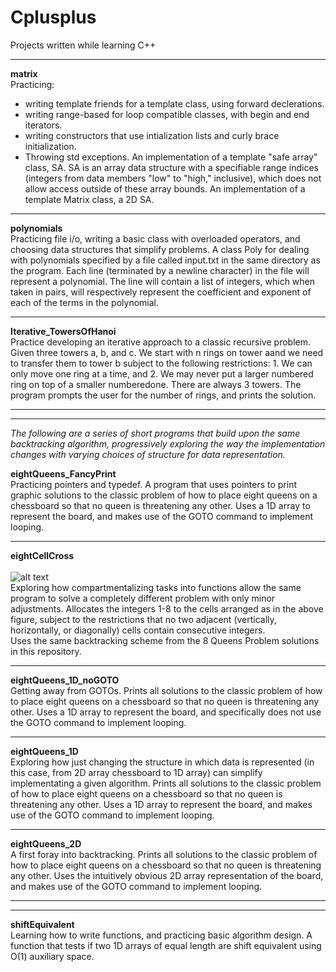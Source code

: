 # Cplusplus
Projects written while learning C++
<hr>

<b>matrix</b><br>
Practicing: 
  - writing template friends for a template class, using forward declerations.
  - writing range-based for loop compatible classes, with begin and end iterators.
  - writing constructors that use intialization lists and curly brace initialization.
  - Throwing std exceptions.
An implementation of a template "safe array" class, SA. SA is an array data structure with a specifiable range indices (integers from data members "low" to "high," inclusive), which does not allow access outside of these array bounds. 
An implementation of a template Matrix class, a 2D SA.  

<hr>

<b>polynomials</b><br>
Practicing file i/o, writing a basic class with overloaded operators, and choosing data structures that simplify problems. A class Poly for dealing with polynomials specified by a file called input.txt in the same directory as the program. Each line (terminated by a newline character) in the file will represent a polynomial. The line will contain a list of integers, which when taken in pairs, will respectively represent the coefficient and exponent of each of the terms in the polynomial.

<hr>

<b>Iterative_TowersOfHanoi</b><br>
Practice developing an iterative approach to a classic recursive problem. Given three towers a, b, and c. We start with n rings on tower aand we need to transfer them to tower b subject to the following restrictions: 1. We can only move one ring at a time, and 2. We may never put a larger numbered ring on top of a smaller numberedone. There are always 3 towers. The program prompts the user for the number of rings, and prints the solution.

<hr>
<hr>
<i>
The following are a series of short programs that build upon the same backtracking algorithm, progressively exploring the way the implementation changes with varying choices of structure for data representation.</i><br>  

<b>eightQueens_FancyPrint</b><br> 
Practicing pointers and typedef. A program that uses pointers to print graphic solutions to the classic problem of how to place eight queens on a chessboard so that no queen is threatening any other. Uses a 1D array to represent the board, and makes use of the GOTO command to implement looping.

<hr>

<b>eightCellCross</b><br>  
![alt text](http://i.imgur.com/inPvdwK.jpeg "8 Cell Cross") <br>
Exploring how compartmentalizing tasks into functions allow the same program to solve a completely different problem with only minor adjustments. Allocates the integers 1-8 to the cells arranged as in the above figure, subject to
the restrictions that no two adjacent (vertically, horizontally, or diagonally) cells contain consecutive integers.<br>
Uses the same backtracking scheme from the 8 Queens Problem solutions in this repository.<br>

<hr>

<b>eightQueens_1D_noGOTO</b><br>
Getting away from GOTOs. Prints all solutions to the classic problem of how to place eight queens on a chessboard so that no queen is threatening any other. Uses a 1D array to represent the board, and specifically does not use the GOTO command to implement looping.

<hr>

<b>eightQueens_1D</b><br> 
Exploring how just changing the structure in which data is represented (in this case, from 2D array chessboard to 1D array) can simplify implementating a given algorithm. Prints all solutions to the classic problem of how to place eight queens on a chessboard so that no queen is threatening any other. Uses a 1D array to represent the board, and makes use of the GOTO command to implement looping.

<hr>

<b>eightQueens_2D</b><br>
A first foray into backtracking. Prints all solutions to the classic problem of how to place eight queens on a chessboard so that no queen is threatening any other. Uses the intuitively obvious 2D array representation of the board, and makes use of the GOTO command to implement looping.

<hr>
<hr>

<b>shiftEquivalent</b><br>
Learning how to write functions, and practicing basic algorithm design. A function that tests if two 1D arrays of equal length are shift equivalent using O(1) auxiliary space. 
